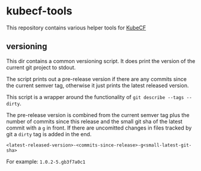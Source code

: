 # kubecf-tools

This repository contains various helper tools for [KubeCF](https://github.com/cloudfoundry-incubator/kubecf)

## versioning

This dir contains a common versioning script. It does print the version of the current git project to stdout.

The script prints out a pre-release version if there are any commits since the current semver tag,
otherwise it just prints the latest released version.

This script is a wrapper around the functionality of `git describe --tags --dirty`.

The pre-release version is combined from the current semver tag plus the number of commits since this release and the small git sha of the latest commit with a `g` in front. If there are uncomitted changes in files tracked by git a `dirty` tag is added in the end.

`<latest-released-version>-<commits-since-release>-g<small-latest-git-sha>`

For example: `1.0.2-5.gb3f7a0c1`
